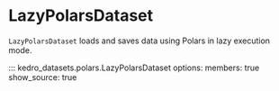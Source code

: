 # LazyPolarsDataset

`LazyPolarsDataset` loads and saves data using Polars in lazy execution mode.

::: kedro_datasets.polars.LazyPolarsDataset
    options:
        members: true
        show_source: true
